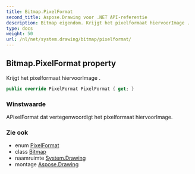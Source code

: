 ```yaml
---
title: Bitmap.PixelFormat
second_title: Aspose.Drawing voor .NET API-referentie
description: Bitmap eigendom. Krijgt het pixelformaat hiervoorImage .
type: docs
weight: 50
url: /nl/net/system.drawing/bitmap/pixelformat/
---
```

## Bitmap.PixelFormat property

Krijgt het pixelformaat hiervoorImage .

```csharp
public override PixelFormat PixelFormat { get; }
```

### Winstwaarde

APixelFormat dat vertegenwoordigt het pixelformaat hiervoorImage.

### Zie ook

* enum [PixelFormat](../../../system.drawing.imaging/pixelformat/)
* class [Bitmap](../)
* naamruimte [System.Drawing](../../bitmap/)
* montage [Aspose.Drawing](../../../)


